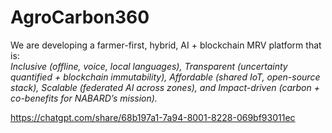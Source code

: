 # AgroCarbon360
We are developing a farmer-first, hybrid, AI + blockchain MRV platform that is:  
*Inclusive (offline, voice, local languages),*
*Transparent (uncertainty quantified + blockchain immutability),*
*Affordable (shared IoT, open-source stack),*
*Scalable (federated AI across zones),  and*
*Impact-driven (carbon + co-benefits for NABARD’s mission).*


https://chatgpt.com/share/68b197a1-7a94-8001-8228-069bf93011ec
